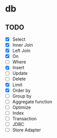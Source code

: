 # db

## TODO
- [x] Select
- [x] Inner Join
- [x] Left Join
- [x] On
- [ ] Where
- [x] Insert
- [ ] Update
- [ ] Delete
- [x] Limit
- [x] Order by
- [ ] Group by
- [ ] Aggregate function
- [ ] Optimize
- [ ] Index
- [ ] Transaction
- [ ] JDBC
- [ ] Store Adapter
